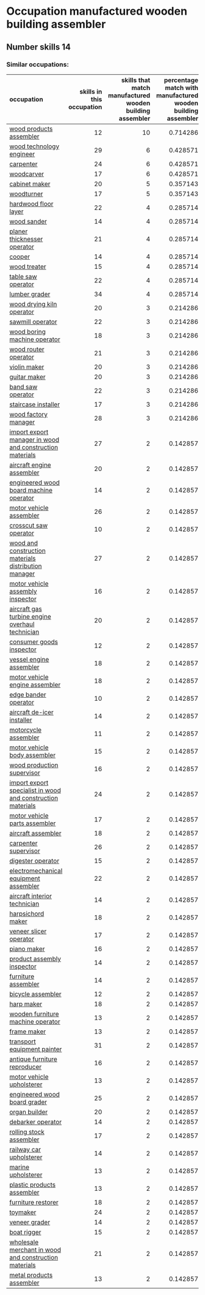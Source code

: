 # Occupation manufactured wooden building assembler
## Number skills 14
### Similar occupations:
| occupation                                                                                                                    |   skills in this occupation |   skills that match manufactured wooden building assembler |   percentage match with manufactured wooden building assembler |   skills not in manufactured wooden building assembler |
|:------------------------------------------------------------------------------------------------------------------------------|----------------------------:|-----------------------------------------------------------:|---------------------------------------------------------------:|-------------------------------------------------------:|
| [wood products assembler](wood_products_assembler.md)                                                                         |                          12 |                                                         10 |                                                       0.714286 |                                                      2 |
| [wood technology engineer](wood_technology_engineer.md)                                                                       |                          29 |                                                          6 |                                                       0.428571 |                                                     23 |
| [carpenter](carpenter.md)                                                                                                     |                          24 |                                                          6 |                                                       0.428571 |                                                     18 |
| [woodcarver](woodcarver.md)                                                                                                   |                          17 |                                                          6 |                                                       0.428571 |                                                     11 |
| [cabinet maker](cabinet_maker.md)                                                                                             |                          20 |                                                          5 |                                                       0.357143 |                                                     15 |
| [woodturner](woodturner.md)                                                                                                   |                          17 |                                                          5 |                                                       0.357143 |                                                     12 |
| [hardwood floor layer](hardwood_floor_layer.md)                                                                               |                          22 |                                                          4 |                                                       0.285714 |                                                     18 |
| [wood sander](wood_sander.md)                                                                                                 |                          14 |                                                          4 |                                                       0.285714 |                                                     10 |
| [planer thicknesser operator](planer_thicknesser_operator.md)                                                                 |                          21 |                                                          4 |                                                       0.285714 |                                                     17 |
| [cooper](cooper.md)                                                                                                           |                          14 |                                                          4 |                                                       0.285714 |                                                     10 |
| [wood treater](wood_treater.md)                                                                                               |                          15 |                                                          4 |                                                       0.285714 |                                                     11 |
| [table saw operator](table_saw_operator.md)                                                                                   |                          22 |                                                          4 |                                                       0.285714 |                                                     18 |
| [lumber grader](lumber_grader.md)                                                                                             |                          34 |                                                          4 |                                                       0.285714 |                                                     30 |
| [wood drying kiln operator](wood_drying_kiln_operator.md)                                                                     |                          20 |                                                          3 |                                                       0.214286 |                                                     17 |
| [sawmill operator](sawmill_operator.md)                                                                                       |                          22 |                                                          3 |                                                       0.214286 |                                                     19 |
| [wood boring machine operator](wood_boring_machine_operator.md)                                                               |                          18 |                                                          3 |                                                       0.214286 |                                                     15 |
| [wood router operator](wood_router_operator.md)                                                                               |                          21 |                                                          3 |                                                       0.214286 |                                                     18 |
| [violin maker](violin_maker.md)                                                                                               |                          20 |                                                          3 |                                                       0.214286 |                                                     17 |
| [guitar maker](guitar_maker.md)                                                                                               |                          20 |                                                          3 |                                                       0.214286 |                                                     17 |
| [band saw operator](band_saw_operator.md)                                                                                     |                          22 |                                                          3 |                                                       0.214286 |                                                     19 |
| [staircase installer](staircase_installer.md)                                                                                 |                          17 |                                                          3 |                                                       0.214286 |                                                     14 |
| [wood factory manager](wood_factory_manager.md)                                                                               |                          28 |                                                          3 |                                                       0.214286 |                                                     25 |
| [import export manager in wood and construction materials](import_export_manager_in_wood_and_construction_materials.md)       |                          27 |                                                          2 |                                                       0.142857 |                                                     25 |
| [aircraft engine assembler](aircraft_engine_assembler.md)                                                                     |                          20 |                                                          2 |                                                       0.142857 |                                                     18 |
| [engineered wood board machine operator](engineered_wood_board_machine_operator.md)                                           |                          14 |                                                          2 |                                                       0.142857 |                                                     12 |
| [motor vehicle assembler](motor_vehicle_assembler.md)                                                                         |                          26 |                                                          2 |                                                       0.142857 |                                                     24 |
| [crosscut saw operator](crosscut_saw_operator.md)                                                                             |                          10 |                                                          2 |                                                       0.142857 |                                                      8 |
| [wood and construction materials distribution manager](wood_and_construction_materials_distribution_manager.md)               |                          27 |                                                          2 |                                                       0.142857 |                                                     25 |
| [motor vehicle assembly inspector](motor_vehicle_assembly_inspector.md)                                                       |                          16 |                                                          2 |                                                       0.142857 |                                                     14 |
| [aircraft gas turbine engine overhaul technician](aircraft_gas_turbine_engine_overhaul_technician.md)                         |                          20 |                                                          2 |                                                       0.142857 |                                                     18 |
| [consumer goods inspector](consumer_goods_inspector.md)                                                                       |                          12 |                                                          2 |                                                       0.142857 |                                                     10 |
| [vessel engine assembler](vessel_engine_assembler.md)                                                                         |                          18 |                                                          2 |                                                       0.142857 |                                                     16 |
| [motor vehicle engine assembler](motor_vehicle_engine_assembler.md)                                                           |                          18 |                                                          2 |                                                       0.142857 |                                                     16 |
| [edge bander operator](edge_bander_operator.md)                                                                               |                          10 |                                                          2 |                                                       0.142857 |                                                      8 |
| [aircraft de-icer installer](aircraft_de-icer_installer.md)                                                                   |                          14 |                                                          2 |                                                       0.142857 |                                                     12 |
| [motorcycle assembler](motorcycle_assembler.md)                                                                               |                          11 |                                                          2 |                                                       0.142857 |                                                      9 |
| [motor vehicle body assembler](motor_vehicle_body_assembler.md)                                                               |                          15 |                                                          2 |                                                       0.142857 |                                                     13 |
| [wood production supervisor](wood_production_supervisor.md)                                                                   |                          16 |                                                          2 |                                                       0.142857 |                                                     14 |
| [import export specialist in wood and construction materials](import_export_specialist_in_wood_and_construction_materials.md) |                          24 |                                                          2 |                                                       0.142857 |                                                     22 |
| [motor vehicle parts assembler](motor_vehicle_parts_assembler.md)                                                             |                          17 |                                                          2 |                                                       0.142857 |                                                     15 |
| [aircraft assembler](aircraft_assembler.md)                                                                                   |                          18 |                                                          2 |                                                       0.142857 |                                                     16 |
| [carpenter supervisor](carpenter_supervisor.md)                                                                               |                          26 |                                                          2 |                                                       0.142857 |                                                     24 |
| [digester operator](digester_operator.md)                                                                                     |                          15 |                                                          2 |                                                       0.142857 |                                                     13 |
| [electromechanical equipment assembler](electromechanical_equipment_assembler.md)                                             |                          22 |                                                          2 |                                                       0.142857 |                                                     20 |
| [aircraft interior technician](aircraft_interior_technician.md)                                                               |                          14 |                                                          2 |                                                       0.142857 |                                                     12 |
| [harpsichord maker](harpsichord_maker.md)                                                                                     |                          18 |                                                          2 |                                                       0.142857 |                                                     16 |
| [veneer slicer operator](veneer_slicer_operator.md)                                                                           |                          17 |                                                          2 |                                                       0.142857 |                                                     15 |
| [piano maker](piano_maker.md)                                                                                                 |                          16 |                                                          2 |                                                       0.142857 |                                                     14 |
| [product assembly inspector](product_assembly_inspector.md)                                                                   |                          14 |                                                          2 |                                                       0.142857 |                                                     12 |
| [furniture assembler](furniture_assembler.md)                                                                                 |                          14 |                                                          2 |                                                       0.142857 |                                                     12 |
| [bicycle assembler](bicycle_assembler.md)                                                                                     |                          12 |                                                          2 |                                                       0.142857 |                                                     10 |
| [harp maker](harp_maker.md)                                                                                                   |                          18 |                                                          2 |                                                       0.142857 |                                                     16 |
| [wooden furniture machine operator](wooden_furniture_machine_operator.md)                                                     |                          13 |                                                          2 |                                                       0.142857 |                                                     11 |
| [frame maker](frame_maker.md)                                                                                                 |                          13 |                                                          2 |                                                       0.142857 |                                                     11 |
| [transport equipment painter](transport_equipment_painter.md)                                                                 |                          31 |                                                          2 |                                                       0.142857 |                                                     29 |
| [antique furniture reproducer](antique_furniture_reproducer.md)                                                               |                          16 |                                                          2 |                                                       0.142857 |                                                     14 |
| [motor vehicle upholsterer](motor_vehicle_upholsterer.md)                                                                     |                          13 |                                                          2 |                                                       0.142857 |                                                     11 |
| [engineered wood board grader](engineered_wood_board_grader.md)                                                               |                          25 |                                                          2 |                                                       0.142857 |                                                     23 |
| [organ builder](organ_builder.md)                                                                                             |                          20 |                                                          2 |                                                       0.142857 |                                                     18 |
| [debarker operator](debarker_operator.md)                                                                                     |                          14 |                                                          2 |                                                       0.142857 |                                                     12 |
| [rolling stock assembler](rolling_stock_assembler.md)                                                                         |                          17 |                                                          2 |                                                       0.142857 |                                                     15 |
| [railway car upholsterer](railway_car_upholsterer.md)                                                                         |                          14 |                                                          2 |                                                       0.142857 |                                                     12 |
| [marine upholsterer](marine_upholsterer.md)                                                                                   |                          13 |                                                          2 |                                                       0.142857 |                                                     11 |
| [plastic products assembler](plastic_products_assembler.md)                                                                   |                          13 |                                                          2 |                                                       0.142857 |                                                     11 |
| [furniture restorer](furniture_restorer.md)                                                                                   |                          18 |                                                          2 |                                                       0.142857 |                                                     16 |
| [toymaker](toymaker.md)                                                                                                       |                          24 |                                                          2 |                                                       0.142857 |                                                     22 |
| [veneer grader](veneer_grader.md)                                                                                             |                          14 |                                                          2 |                                                       0.142857 |                                                     12 |
| [boat rigger](boat_rigger.md)                                                                                                 |                          15 |                                                          2 |                                                       0.142857 |                                                     13 |
| [wholesale merchant in wood and construction materials](wholesale_merchant_in_wood_and_construction_materials.md)             |                          21 |                                                          2 |                                                       0.142857 |                                                     19 |
| [metal products assembler](metal_products_assembler.md)                                                                       |                          13 |                                                          2 |                                                       0.142857 |                                                     11 |
